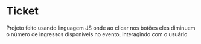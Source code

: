# Ticket
Projeto feito usando linguagem JS onde ao clicar nos botões eles diminuem o número de ingressos disponíveis no evento, interagindo com o usuário
